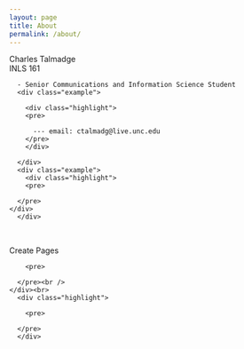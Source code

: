 ```yaml
---
layout: page
title: About
permalink: /about/
---
```

<div class="man-title">
  Charles Talmadge
</div>
<div class="manual manual-title">
  INLS 161
  </div>
<p>  <div class="manual-content">

      - Senior Communications and Information Science Student
      <div class="example">

        <div class="highlight">
        <pre>
          
          --- email: ctalmadg@live.unc.edu
        </pre>
        </div>

      </div>
      <div class="example">
        <div class="highlight">
        <pre>
        
      </pre>
    </div>
      </div>



</p>
</div>
<p><br /></p>

  <div class="manual manual-title">
  Create Pages
  </div>
<p>  <div class="manual-content">

      


        <pre>
         
      </pre><br />
    </div><br>
      <div class="highlight">

        <pre>
       
      </pre>
      </div>


  </div>
</p>
